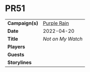 # PR51

|||
| --- | --- |
| **Campaign(s)** | [Purple Rain](../campaigns/C1-purple-rain.md) | session.3
| **Date** | 2022-04-20 |
| **Title** | *Not on My Watch* |
| **Players** | |
| **Guests** | |
| **Storylines** | |

